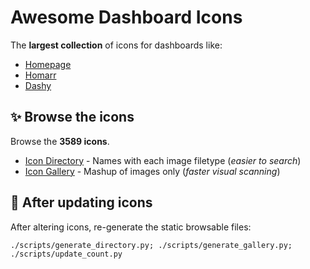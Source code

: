 # Awesome Dashboard Icons

The **largest collection** of icons for dashboards like:

- [Homepage](https://gethomepage.dev/)
- [Homarr](https://homarr.dev/)
- [Dashy](https://dashy.to/)


## ✨ Browse the icons

Browse the **3589 icons**.

- [Icon Directory](_static/directory-a.md) - Names with each image filetype (_easier to search_)
- [Icon Gallery](_static/gallery-a.md) - Mashup of images only (_faster visual scanning_)


## 🚀 After updating icons

After altering icons, re-generate the static browsable files:

    ./scripts/generate_directory.py; ./scripts/generate_gallery.py; ./scripts/update_count.py
